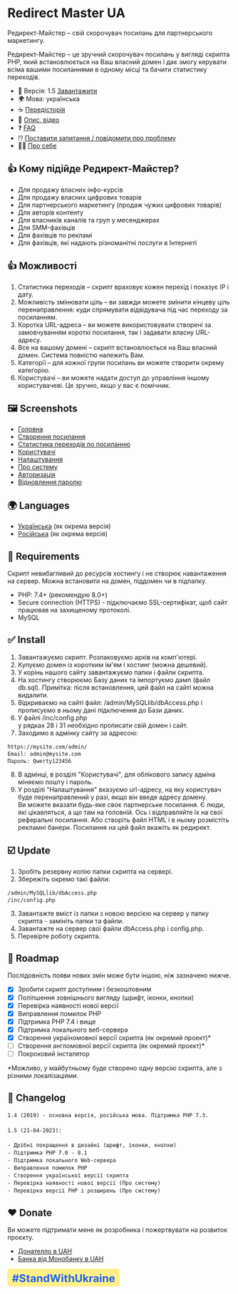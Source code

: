 # Redirect Master UA

Редирект-Майстер – свій скорочувач посилань для партнерського маркетингу.

Редирект-Майстер – це зручний скорочувач посилань у вигляді скрипта PHP, який встановлюється на Ваш власний домен і дає змогу керувати всіма вашими посиланнями в одному місці та бачити статистику переходів.

- :floppy_disk: Версія: 1.5 [Завантажити](https://github.com/pekarskyi/RedirectMaster-UA/releases)
- :earth_africa: Мова: українська
- :coffee: [Передісторія](https://github.com/pekarskyi/RedirectMaster-UA/wiki/%D0%9F%D0%B5%D1%80%D0%B5%D0%B4%D1%96%D1%81%D1%82%D0%BE%D1%80%D1%96%D1%8F)
- :scroll: [Опис, відео](https://inwebpress.com/uk/redirect-master/)
- :question: [FAQ](https://github.com/pekarskyi/RedirectMaster-UA/wiki/FAQ)
- :interrobang: [Поставити запитання / повідомити про проблему](https://github.com/pekarskyi/RedirectMaster-UA/issues)
- :man_technologist: [Про себе](https://github.com/pekarskyi)

## :thumbsup: Кому підійде Редирект-Майстер?

- Для продажу власних інфо-курсів
- Для продажу власних цифрових товарів
- Для партнерського маркетингу (продаж чужих цифрових товарів)
- Для авторів контенту
- Для власників каналів та груп у месенджерах
- Для SMM-фахівців
- Для фахівців по рекламі
- Для фахівців, які надають різноманітні послуги в Інтернеті

## :thumbsup: Можливості

1. Статистика переходів – скрипт враховує кожен перехід і показує IP і дату.
2. Можливість змінювати ціль – ви завжди можете змінити кінцеву ціль перенаправлення: куди спрямувати відвідувача під час переходу за посиланням.
3. Коротка URL-адреса – ви можете використовувати створені за замовчуванням короткі посилання, так і задавати власну URL-адресу.
4. Все на вашому домені – скрипт встановлюється на Ваш власний домен. Система повністю належить Вам.
5. Категорії – для кожної групи посилань ви можете створити окрему категорію.
6. Користувачі – ви можете надати доступ до управління іншому користувачеві. Це зручно, якщо у вас є помічник.

## :framed_picture: Screenshots

- [Головна](https://1drv.ms/i/s!AqqMd7ixtOxl8TLLQtbj4Fa6mSUJ?e=FnZaEW)
- [Створення посилання](https://1drv.ms/i/s!AqqMd7ixtOxl8TRGx23KBFWIh7re?e=8tMKYX)
- [Статистика переходів по посиланню](https://1drv.ms/i/s!AqqMd7ixtOxl8Tg71SIVwOiX_Rut?e=FZoi0P)
- [Користувачі](https://1drv.ms/i/s!AqqMd7ixtOxl8TbGjug-z6Xh3joa?e=piWd6q)
- [Налаштування](https://1drv.ms/i/s!AqqMd7ixtOxl8TVFJGdWQ2UpoODK?e=pl7qNO)
- [Про систему](https://1drv.ms/i/s!AqqMd7ixtOxl8TdXK2JSlnm8bdwe?e=fVQx7N)
- [Авторизація](https://1drv.ms/i/s!AqqMd7ixtOxl8TFLLtKE0DIc1Fjt?e=NjkXGg)
- [Відновлення паролю](https://1drv.ms/i/s!AqqMd7ixtOxl8TPX787N8CM729Fk?e=534Sa1)

## :earth_africa: Languages

- [Українська](https://github.com/pekarskyi/RedirectMaster-UA) (як окрема версія)
- [Російська](https://github.com/pekarskyi/RedirectMaster) (як окрема версія)

## :loudspeaker: Requirements

Скрипт невибагливий до ресурсів хостингу і не створює навантаження на сервер. Можна встановити на домен, піддомен чи в підпапку.

- PHP: 7.4+ (рекомендую 8.0+)
- Secure connection (HTTPS) - підключаємо SSL-сертифікат, щоб сайт працював на захищеному протоколі.
- MySQL

## :white_check_mark: Install

1. Завантажуємо скрипт. Розпаковуємо архів на комп'ютері.
2. Купуємо домен із коротким ім'ям і хостинг (можна дешевий).
3. У корінь нашого сайту завантажуємо папки і файли скрипта.
4. На хостингу створюємо Базу даних та імпортуємо дамп (файл db.sql). Примітка: після встановлення, цей файл на сайті можна видалити.
5. Відкриваємо на сайті файл: /admin/MySQLlib/dbAccess.php і прописуємо в ньому дані підключення до Бази даних.
6. У файлі /inc/config.php<br>
у рядках 28 і 31 необхідно прописати свій домен і сайт.
7. Заходимо в адмінку сайту за адресою:
```
https://mysite.com/admin/
Email: admin@mysite.com
Пароль: Qwerty123456
```
8. В адмінці, в розділі "Користувачі", для облікового запису адміна міняємо пошту і пароль.
9. У розділі "Налаштування" вказуємо url-адресу, на яку користувач буде перенаправлений у разі, якщо він введе адресу домену.<br>
Ви можете вказати будь-яке своє партнерське посилання. Є люди, які цікавляться, а що там на головній. Ось і відправляйте їх на свої реферальні посилання. Або створіть файл HTML і в ньому розмістіть рекламні банери. Посилання на цей файл вкажіть як редирект.

## :ballot_box_with_check: Update

1. Зробіть резервну копію папки скрипта на сервері.
2. Збережіть окремо такі файли: 
```
/admin/MySQLlib/dbAccess.php
/inc/config.php
```
3. Завантажте вміст із папки з новою версією на сервер у папку скрипта - замініть папки та файли.
4. Завантажте на сервер свої файли dbAccess.php і config.php.
5. Перевірте роботу скрипта.

## :rocket: Roadmap

Послідовність появи нових змін може бути іншою, ніж зазначено нижче.

- [X] Зробити скрипт доступним і безкоштовним
- [X] Поліпшення зовнішнього вигляду (шрифт, іконки, кнопки)
- [X] Перевірка наявності нової версії
- [X] Виправлення помилок PHP
- [X] Підтримка PHP 7.4 і вище
- [X] Підтримка локального веб-сервера
- [X] Створення україномовної версії скрипта (як окремий проект)*
- [ ] Створення англомовної версії скрипта (як окремий проект)*
- [ ] Покроковий інсталятор

*Можливо, у майбутньому буде створено одну версію скрипта, але з різними локалізаціями.

## :date: Changelog

```txt
1.4 (2019) - основна версія, російська мова. Підтримка PHP 7.3.

1.5 (21-04-2023):

- Дрібні покращення в дизайні (шрифт, іконки, кнопки)
- Підтримка PHP 7.0 - 8.1
- Підтримка локального Web-сервера
- Виправлення помилок PHP
- Створення української версії скрипта
- Перевірка наявності нової версії (Про систему)
- Перевірка версії PHP і розширень (Про систему)
```

## :hearts: Donate

Ви можете підтримати мене як розробника і пожертвувати на розвиток проєкту.

- [Донателло в UAH](https://donatello.to/inwebpress)
- [Банка від Монобанку в UAH](https://send.monobank.ua/jar/A6cy9eBtcB)

[![Stand With Ukraine](https://raw.githubusercontent.com/vshymanskyy/StandWithUkraine/main/badges/StandWithUkraine.svg)](https://sitex.me/standwithukraine)